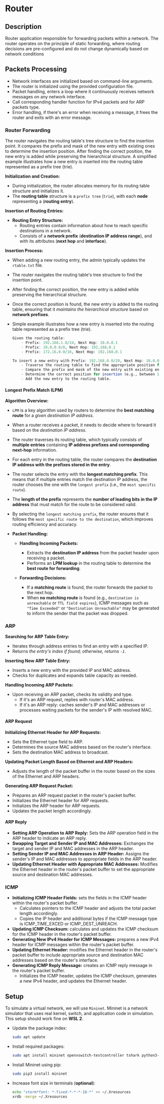# Router

## Description

Router application responsible for forwarding packets within a network. The router operates on the principle of static forwarding, where routing decisions are pre-configured and do not change dynamically based on network conditions

## Packets Processing

- Network interfaces are initialized based on command-line arguments.
- The router is initialized using the provided configuration file.
- Packet handling, enters a loop where it continuously receives network messages on any network interface.
- Call corresponding handler function for IPv4 packets and for ARP packets type.
- Error handling, if there's an error when receiving a message, it frees the router and exits with an error message.

### Router Forwarding

The router navigates the routing table's tree structure to find the insertion point.
It compares the prefix and mask of the new entry with existing ones to determine the insertion position.
After finding the correct position, the new entry is added while preserving the hierarchical structure.
A simplified example illustrates how a new entry is inserted into the routing table represented as a prefix tree (trie).

**Initialization and Creation:**

- During initialization, the router allocates memory for its routing table structure and initializes it.
- The **routing table** structure is a `prefix tree` (`trie`), with each **node** representing a (**routing entry**).

**Insertion of Routing Entries:**

- **Routing Entry Structure:**
  - Routing entries contain information about how to reach specific destinations in a network.
  - Consists of a **network prefix** (**destination IP address range**), and with its attributes (**next hop** and **interface**).

**Insertion Process:**

- When adding a new routing entry, the admin typically updates the `rtable.txt` file.
- The router navigates the routing table's tree structure to find the insertion point.
- After finding the correct position, the new entry is added while preserving the hierarchical structure.
- Once the correct position is found, the new entry is added to the routing table, ensuring that it *maintains the hierarchical structure* based on **network prefixes**.
- Simple example illustrates how a new entry is inserted into the routing table represented as a prefix tree (trie).

  ```r
  Given the routing table:
      - Prefix: 192.168.1.0/24, Next Hop: 10.0.0.1
      - Prefix: 10.0.0.0/8, Next Hop: 192.168.0.1
      - Prefix: 172.16.0.0/16, Next Hop: 192.168.0.1

  To insert a new entry with Prefix: 192.168.0.0/20, Next Hop: 10.0.0.2:
      - Traverse the routing table to find the appropriate position for the new entry.
      - Compare the prefix and mask of the new entry with existing entries.
      - Determine the correct position for insertion (e.g., between 192.168.1.0/24 and 172.16.0.0/16).
      - Add the new entry to the routing table.
  ```

#### Longest Prefix Match (LPM)

**Algorithm Overview:**

- `LPM` is a key algorithm used by routers to determine the **best matching route** for a *given destination IP address*.
- When a router receives a packet, it needs to decide where to forward it based on the *destination IP address*.
- The router traverses its routing table, which typically consists of **multiple entries** containing **IP address prefixes and corresponding next-hop** information.
- For each entry in the routing table, the router compares the **destination IP address with the prefixes stored in the entry**.
- The router selects the entry with the **longest matching prefix**. This means that if multiple entries match the destination IP address, the router chooses the one with the `longest prefix` (i.e., the `most specific route`).
- The **length of the prefix** represents the **number of leading bits in the IP address** that must match for the route to be considered valid.
- By selecting the `longest matching prefix`, the router ensures that it follows the `most specific route to the destination`, which improves routing efficiency and accuracy.

- **Packet Handling:**

  - **Handling Incoming Packets:**
    - Extracts the **destination IP address** from the packet header upon receiving a packet.
    - Performs an **LPM lookup** in the routing table to determine the **best route for forwarding**.

  - **Forwarding Decisions:**
    - If a **matching route** is found, the router forwards the packet to the next hop.
    - When **no matching route** is found (e.g., `destination is unreachable` or `TTL field expires`), ICMP messages such as `"Time Exceeded"` or `"Destination Unreachable"` may be generated to inform the sender that the packet was dropped.

### ARP

**Searching for ARP Table Entry:**

- Iterates through address entries to find an entry with a specified IP.
- Returns *the entry's index if found; otherwise, returns `-1`*.

**Inserting New ARP Table Entry:**

- Inserts a new entry with the provided IP and MAC address.
- Checks for duplicates and expands table capacity as needed.

**Handling Incoming ARP Packets:**

- Upon receiving an ARP packet, checks its validity and type.
  - If it's an ARP request, replies with router's MAC address.
  - If it's an ARP reply: caches sender's IP and MAC addresses or processes waiting packets for the sender's IP with resolved MAC.

#### ARP Request

**Initializing Ethernet Header for ARP Requests:**

- Sets the Ethernet type field to ARP.
- Determines the source MAC address based on the router's interface.
- Sets the destination MAC address to broadcast.

**Updating Packet Length Based on Ethernet and ARP Headers:**

- Adjusts the length of the packet buffer in the router based on the sizes of the Ethernet and ARP headers.

**Generating ARP Request Packet:**

- Prepares an ARP request packet in the router's packet buffer.
- Initializes the Ethernet header for ARP requests.
- Initializes the ARP header for ARP requests.
- Updates the packet length accordingly.

#### ARP Reply

- **Setting ARP Operation to ARP Reply:** Sets the ARP operation field in the ARP header to indicate an ARP reply.
- **Swapping Target and Sender IP and MAC Addresses:** Exchanges the target and sender IP and MAC addresses in the ARP header.
- **Setting Sender IP and MAC Addresses in ARP Header:** Assigns the sender's IP and MAC addresses to appropriate fields in the ARP header.
- **Updating Ethernet Header with Appropriate MAC Addresses:** Modifies the Ethernet header in the router's packet buffer to set the appropriate source and destination MAC addresses.

### ICMP

- **Initializing ICMP Header Fields:** sets the fields in the ICMP header within the router's packet buffer.
  - Calculates pointers to the ICMP header and adjusts the total packet length accordingly.
  - Copies the IP header and additional bytes if the ICMP message type is ICMP_TIME_EXCED or ICMP_DEST_UNREACH.
- **Updating ICMP Checksum:** calculates and updates the ICMP checksum for the ICMP header in the router's packet buffer.
- **Generating New IPv4 Header for ICMP Messages:** prepares a new IPv4 header for ICMP messages within the router's packet buffer.
- **Updating Ethernet Header:** modifies the Ethernet header in the router's packet buffer to include appropriate source and destination MAC addresses based on the router's interface.
- **Generating ICMP Reply Message:** creates an ICMP reply message in the router's packet buffer.
  - Initializes the ICMP header, updates the ICMP checksum, generates a new IPv4 header, and updates the Ethernet header.

## Setup

To simulate a virtual network, we will use `Mininet`. Mininet is a network simulator that uses real kernel, switch, and application code in simulation. This setup should work fine on **WSL 2**.

- Update the package index:

  ```bash
  sudo apt update
  ```

- Install required packages:

    ```bash
    sudo apt install mininet openvswitch-testcontroller tshark python3-click python3-scapy xterm python3-pip
    ```

- Install Mininet using pip:

    ```bash
    sudo pip3 install mininet
    ```

- Increase font size in terminals (**optional**):

    ```bash
    echo "xterm*font: *-fixed-*-*-*-18-*" >> ~/.Xresources
    xrdb -merge ~/.Xresources
    ```

